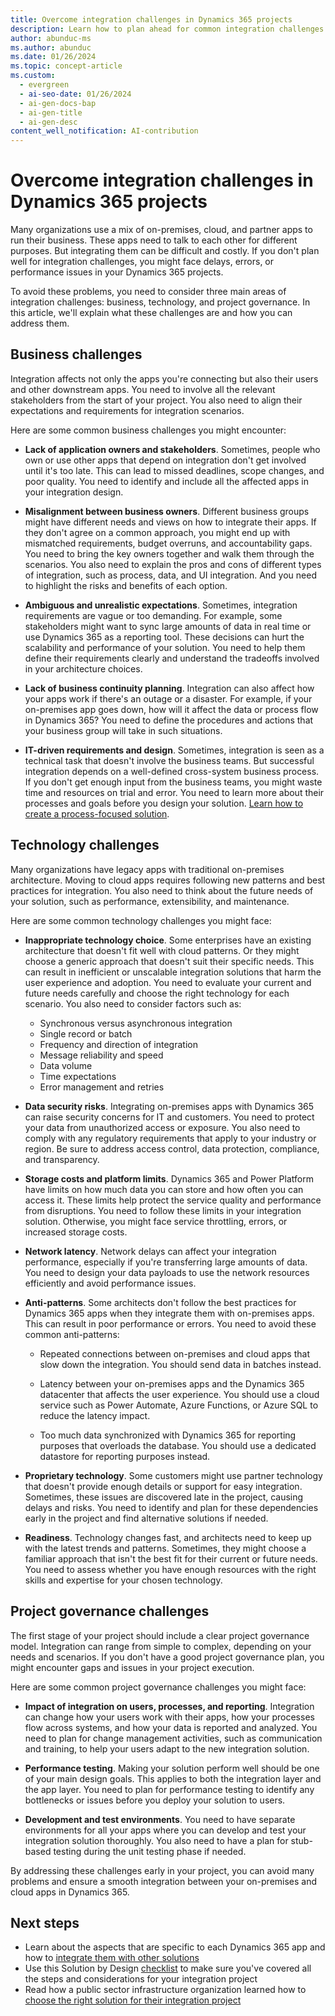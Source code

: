 ```yaml
---
title: Overcome integration challenges in Dynamics 365 projects
description: Learn how to plan ahead for common integration challenges between on-premises and cloud apps in Dynamics 365 projects.
author: abunduc-ms
ms.author: abunduc
ms.date: 01/26/2024
ms.topic: concept-article
ms.custom:
  - evergreen
  - ai-seo-date: 01/26/2024
  - ai-gen-docs-bap
  - ai-gen-title
  - ai-gen-desc
content_well_notification: AI-contribution
---
```


# Overcome integration challenges in Dynamics 365 projects

Many organizations use a mix of on-premises, cloud, and partner apps to run their business. These apps need to talk to each other for different purposes. But integrating them can be difficult and costly. If you don't plan well for integration challenges, you might face delays, errors, or performance issues in your Dynamics 365 projects.

To avoid these problems, you need to consider three main areas of integration challenges: business, technology, and project governance. In this article, we'll explain what these challenges are and how you can address them.

## Business challenges

Integration affects not only the apps you're connecting but also their users and other downstream apps. You need to involve all the relevant stakeholders from the start of your project. You also need to align their expectations and requirements for integration scenarios.

Here are some common business challenges you might encounter:

- **Lack of application owners and stakeholders**. Sometimes, people who own or use other apps that depend on integration don't get involved until it's too late. This can lead to missed deadlines, scope changes, and poor quality. You need to identify and include all the affected apps in your integration design.

- **Misalignment between business owners**. Different business groups might have different needs and views on how to integrate their apps. If they don't agree on a common approach, you might end up with mismatched requirements, budget overruns, and accountability gaps. You need to bring the key owners together and walk them through the scenarios. You also need to explain the pros and cons of different types of integration, such as process, data, and UI integration. And you need to highlight the risks and benefits of each option.

- **Ambiguous and unrealistic expectations**. Sometimes, integration requirements are vague or too demanding. For example, some stakeholders might want to sync large amounts of data in real time or use Dynamics 365 as a reporting tool. These decisions can hurt the scalability and performance of your solution. You need to help them define their requirements clearly and understand the tradeoffs involved in your architecture choices.

- **Lack of business continuity planning**. Integration can also affect how your apps work if there's an outage or a disaster. For example, if your on-premises app goes down, how will it affect the data or process flow in Dynamics 365? You need to define the procedures and actions that your business group will take in such situations.

- **IT-driven requirements and design**. Sometimes, integration is seen as a technical task that doesn't involve the business teams. But successful integration depends on a well-defined cross-system business process. If you don't get enough input from the business teams, you might waste time and resources on trial and error. You need to learn more about their processes and goals before you design your solution. [Learn how to create a process-focused solution](process-focused-solution.md).

## Technology challenges

Many organizations have legacy apps with traditional on-premises architecture. Moving to cloud apps requires following new patterns and best practices for integration. You also need to think about the future needs of your solution, such as performance, extensibility, and maintenance.

Here are some common technology challenges you might face:

- **Inappropriate technology choice**. Some enterprises have an existing architecture that doesn't fit well with cloud patterns. Or they might choose a generic approach that doesn't suit their specific needs. This can result in inefficient or unscalable integration solutions that harm the user experience and adoption. You need to evaluate your current and future needs carefully and choose the right technology for each scenario. You also need to consider factors such as:

  - Synchronous versus asynchronous integration
  - Single record or batch
  - Frequency and direction of integration
  - Message reliability and speed
  - Data volume
  - Time expectations
  - Error management and retries

- **Data security risks**. Integrating on-premises apps with Dynamics 365 can raise security concerns for IT and customers. You need to protect your data from unauthorized access or exposure. You also need to comply with any regulatory requirements that apply to your industry or region. Be sure to address access control, data protection, compliance, and transparency.

- **Storage costs and platform limits**. Dynamics 365 and Power Platform have limits on how much data you can store and how often you can access it. These limits help protect the service quality and performance from disruptions. You need to follow these limits in your integration solution. Otherwise, you might face service throttling, errors, or increased storage costs.

- **Network latency**. Network delays can affect your integration performance, especially if you're transferring large amounts of data. You need to design your data payloads to use the network resources efficiently and avoid performance issues.

- **Anti-patterns**. Some architects don't follow the best practices for Dynamics 365 apps when they integrate them with on-premises apps. This can result in poor performance or errors. You need to avoid these common anti-patterns:

  - Repeated connections between on-premises and cloud apps that slow down the integration. You should send data in batches instead.

  - Latency between your on-premises apps and the Dynamics 365 datacenter that affects the user experience. You should use a cloud service such as Power Automate, Azure Functions, or Azure SQL to reduce the latency impact.

  - Too much data synchronized with Dynamics 365 for reporting purposes that overloads the database. You should use a dedicated datastore for reporting purposes instead.

- **Proprietary technology**. Some customers might use partner technology that doesn't provide enough details or support for easy integration. Sometimes, these issues are discovered late in the project, causing delays and risks. You need to identify and plan for these dependencies early in the project and find alternative solutions if needed.

- **Readiness**. Technology changes fast, and architects need to keep up with the latest trends and patterns. Sometimes, they might choose a familiar approach that isn't the best fit for their current or future needs. You need to assess whether you have enough resources with the right skills and expertise for your chosen technology.

## Project governance challenges

The first stage of your project should include a clear project governance model. Integration can range from simple to complex, depending on your needs and scenarios. If you don't have a good project governance plan, you might encounter gaps and issues in your project execution.

Here are some common project governance challenges you might face:

- **Impact of integration on users, processes, and reporting**. Integration can change how your users work with their apps, how your processes flow across systems, and how your data is reported and analyzed. You need to plan for change management activities, such as communication and training, to help your users adapt to the new integration solution.

- **Performance testing**. Making your solution perform well should be one of your main design goals. This applies to both the integration layer and the app layer. You need to plan for performance testing to identify any bottlenecks or issues before you deploy your solution to users.

- **Development and test environments**. You need to have separate environments for all your apps where you can develop and test your integration solution thoroughly. You also need to have a plan for stub-based testing during the unit testing phase if needed.

By addressing these challenges early in your project, you can avoid many problems and ensure a smooth integration between your on-premises and cloud apps in Dynamics 365.

## Next steps

- Learn about the aspects that are specific to each Dynamics 365 app and how to [integrate them with other solutions](integrate-other-solutions-guidance-product.md)
- Use this Solution by Design [checklist](integrate-other-solutions-checklist.md) to make sure you've covered all the steps and considerations for your integration project
- Read how a public sector infrastructure organization learned how to [choose the right solution for their integration project](integrate-other-solutions-case-study.md)
